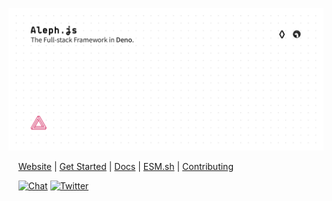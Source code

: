 ![Aleph.js: The Full-stack Framework in Deno.](./design/poster.svg)

<p>
  <span>&nbsp;&nbsp;&nbsp;<span>
  <a href="https://alephjs.org">Website</a> |
  <a href="https://alephjs.org/docs/get-started">Get Started</a> |
  <a href="https://alephjs.org/docs">Docs</a> |
  <a href="https://esm.sh">ESM.sh</a> |
  <a href="./CONTRIBUTING.md">Contributing</a>
</p>

<p>
  <span>&nbsp;&nbsp;&nbsp;<span>
  <a href="https://discord.gg/pWGdS7sAqD"><img src="https://img.shields.io/discord/775256646821085215?color=%23008181&label=Chat&labelColor=%23111&logo=discord&logoColor=%23aaaaaa" alt="Chat"></a>
  <a href="https://twitter.com/intent/follow?screen_name=alephjs"><img src="https://img.shields.io/twitter/follow/alephjs?style=social" alt="Twitter"></a>
</p>

<br>
